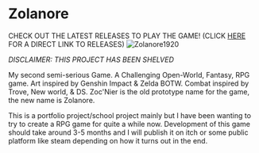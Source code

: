 # Zolanore
CHECK OUT THE LATEST RELEASES TO PLAY THE GAME! (CLICK [HERE](https://github.com/turmoil2k/Zolanore/releases) FOR A DIRECT LINK TO RELEASES)
![Zolanore1920](https://user-images.githubusercontent.com/52252068/168269264-6733e53f-731d-42e4-ae25-625709c3d4ba.jpg)

*DISCLAIMER: THIS PROJECT HAS BEEN SHELVED*

My second semi-serious Game. A Challenging Open-World, Fantasy, RPG game. Art inspired by Genshin Impact &amp; Zelda BOTW. Combat inspired by Trove, New world, &amp; DS. Zoc'Nier is the old prototype name for the game, the new name is Zolanore.

This is a portfolio project/school project mainly but I have been wanting to try to create a RPG game for quite a while now. Development of this game should take around 3-5 months and I will publish it on itch or some public platform like steam depending on how it turns out in the end.
